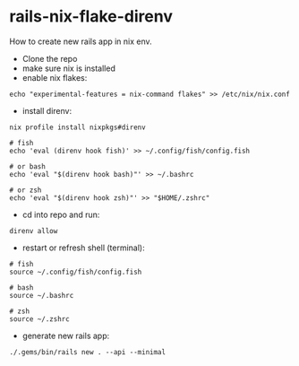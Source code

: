# rails-nix-flake-direnv

How to create new rails app in nix env.

- Clone the repo
- make sure nix is installed
- enable nix flakes:

```
echo "experimental-features = nix-command flakes" >> /etc/nix/nix.conf
```

- install direnv:

```shell
nix profile install nixpkgs#direnv

# fish
echo 'eval (direnv hook fish)' >> ~/.config/fish/config.fish

# or bash
echo 'eval "$(direnv hook bash)"' >> ~/.bashrc

# or zsh
echo 'eval "$(direnv hook zsh)"' >> "$HOME/.zshrc"
```

- cd into repo and run:

```shell
direnv allow
```

- restart or refresh shell (terminal):

```
# fish
source ~/.config/fish/config.fish

# bash
source ~/.bashrc

# zsh
source ~/.zshrc
```

- generate new rails app:

```shell
./.gems/bin/rails new . --api --minimal
```
